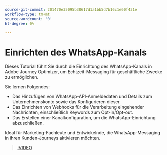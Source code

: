 ```yaml
---
source-git-commit: 201470e35095b38617d1a1bb5d7b16c1e60f431e
workflow-type: tm+mt
source-wordcount: '0'
ht-degree: 0%

---
```

# Einrichten des WhatsApp-Kanals

Dieses Tutorial führt Sie durch die Einrichtung des WhatsApp-Kanals in Adobe Journey Optimizer, um Echtzeit-Messaging für geschäftliche Zwecke zu ermöglichen.

Sie lernen Folgendes:

* Das Hinzufügen von WhatsApp-API-Anmeldedaten und Details zum Unternehmenskonto sowie das Konfigurieren dieser.
* Das Einrichten von Webhooks für die Verarbeitung eingehender Nachrichten, einschließlich Keywords zum Opt-in/Opt-out.
* Das Erstellen einer Kanalkonfiguration, um die WhatsApp-Einrichtung abzuschließen.

Ideal für Marketing-Fachleute und Entwickelnde, die WhatsApp-Messaging in ihren Kunden-Journeys aktivieren möchten.

>[!VIDEO](https://video.tv.adobe.com/v/3470277/?learn=on&enablevpops&captions=ger)
